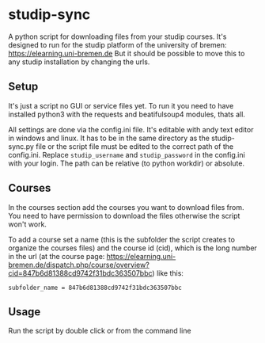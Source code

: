 # studip-sync
A python script for downloading files from your studip courses. It's designed
to run for the studip platform of the university of bremen: 
https://elearning.uni-bremen.de
But it should be possible to move this to any studip installation by changing
the urls.

## Setup
It's just a script no GUI or service files yet. To run it you need to have
installed python3 with the requests and beatifulsoup4 modules, thats all.

All settings are done via the config.ini file. It's editable with andy text
editor in windows and linux. It has to be in the same directory as the
studip-sync.py file or the script file must be edited to the correct path of
the config.ini. Replace `studip_username` and `studip_password` in the
config.ini with your login.
The path can be relative (to python workdir) or absolute.

## Courses
In the courses section add the courses you want to download files from.
You need to have permission to download the files otherwise the script won't
work.

To add a course set a name (this is the subfolder the script creates to
organize the courses files) and the course id (cid), which is the long number in the
url (at the course page: https://elearning.uni-bremen.de/dispatch.php/course/overview?cid=847b6d81388cd9742f31bdc363507bbc) like this:

```subfolder_name = 847b6d81388cd9742f31bdc363507bbc```

## Usage
Run the script by double click or from the command line 

